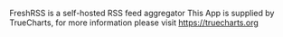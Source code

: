 FreshRSS is a self-hosted RSS feed aggregator
This App is supplied by TrueCharts, for more information please visit https://truecharts.org
